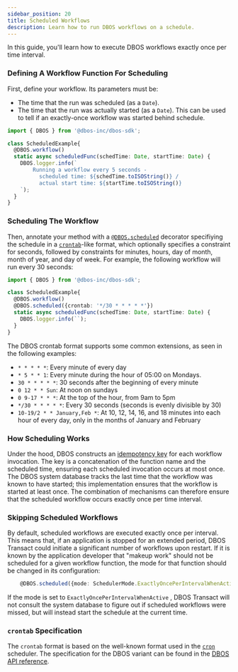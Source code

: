 ```yaml
---
sidebar_position: 20
title: Scheduled Workflows
description: Learn how to run DBOS workflows on a schedule.
---
```


In this guide, you'll learn how to execute DBOS workflows exactly once per time interval.

### Defining A Workflow Function For Scheduling
First, define your workflow.  Its parameters must be:
- The time that the run was scheduled (as a `Date`).
- The time that the run was actually started (as a `Date`).  This can be used to tell if an exactly-once workflow was started behind schedule.

```typescript
import { DBOS } from '@dbos-inc/dbos-sdk';

class ScheduledExample{
  @DBOS.workflow()
  static async scheduledFunc(schedTime: Date, startTime: Date) {
    DBOS.logger.info(`
        Running a workflow every 5 seconds -
          scheduled time: ${schedTime.toISOString()} /
          actual start time: ${startTime.toISOString()}
    `);
  }
}
```

### Scheduling The Workflow
Then, annotate your method with a [`@DBOS.scheduled`](../../reference/transactapi/dbos-class#scheduled-workflows) decorator specifiying the schedule in a [`crontab`](https://en.wikipedia.org/wiki/Cron)-like format, which optionally specifies a constraint for seconds, followed by constraints for minutes, hours, day of month, month of year, and day of week.  For example, the following workflow will run every 30 seconds:

```typescript
import { DBOS } from '@dbos-inc/dbos-sdk';

class ScheduledExample{
  @DBOS.workflow()
  @DBOS.scheduled({crontab: '*/30 * * * * *'})
  static async scheduledFunc(schedTime: Date, startTime: Date) {
    DBOS.logger.info(``);
  }
}
```

The DBOS crontab format supports some common extensions, as seen in the following examples:
- `* * * * *`: Every minute of every day
- `* 5 * * 1`: Every minute during the hour of 05:00 on Mondays.
- `30 * * * * *`: 30 seconds after the beginning of every minute
- `0 12 * * Sun`: At noon on sundays
- `0 9-17 * * *`: At the top of the hour, from 9am to 5pm
- `*/30 * * * * *`: Every 30 seconds (seconds is evenly divisible by 30)
- `10-19/2 * * January,Feb *`: At 10, 12, 14, 16, and 18 minutes into each hour of every day, only in the months of January and February

### How Scheduling Works
Under the hood, DBOS constructs an [idempotency key](../idempotency-tutorial) for each workflow invocation.  The key is a concatenation of the function name and the scheduled time, ensuring each scheduled invocation occurs at most once.  The DBOS system database tracks the last time that the workflow was known to have started; this implementation ensures that the workflow is started at least once.  The combination of mechanisms can therefore ensure that the scheduled workflow occurs exactly once per time interval.

### Skipping Scheduled Workflows
By default, scheduled workflows are executed exactly once per interval.  This means that, if an application is stopped for an extended period, DBOS Transact could initiate a significant number of workflows upon restart.  If it is known by the application developer that "makeup work" should not be scheduled for a given workflow function, the mode for that function should be changed in its configuration:
```typescript
    @DBOS.scheduled({mode: SchedulerMode.ExactlyOncePerIntervalWhenActive, crontab: '...'})
```

If the mode is set to `ExactlyOncePerIntervalWhenActive` , DBOS Transact will not consult the system database to figure out if scheduled workflows were missed, but will instead start the schedule at the current time.

### `crontab` Specification
The `crontab` format is based on the well-known format used in the [`cron`](https://en.wikipedia.org/wiki/Cron) scheduler.  The specification for the DBOS variant can be found in the [DBOS API reference](../../reference/transactapi/dbos-class#crontab-specification).
